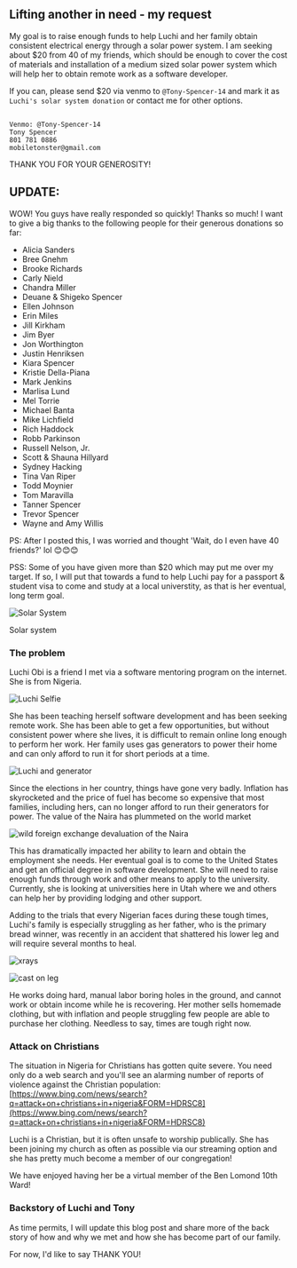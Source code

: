 <!-- # Solar Power Fundraiser for Luchi -->
## Lifting another in need - my request
My goal is to raise enough funds to help Luchi and her family obtain consistent electrical energy through a solar power system. I am seeking about $20 from 40 of my friends, which should be enough to cover the cost of materials and installation of a medium sized solar power system which will help her to obtain remote work as a software developer.

If you can, please send $20 via venmo to `@Tony-Spencer-14` and mark it as `Luchi's solar system donation` or contact me for other options.

``` contact info

Venmo: @Tony-Spencer-14
Tony Spencer
801 781 0886
mobiletonster@gmail.com
```
THANK YOU FOR YOUR GENEROSITY!

## UPDATE:
WOW! You guys have really responded so quickly! Thanks so much! I want to give a big thanks to the following people for their generous donations so far:

* Alicia Sanders
* Bree Gnehm
* Brooke Richards
* Carly Nield
* Chandra Miller
* Deuane & Shigeko Spencer
* Ellen Johnson
* Erin Miles
* Jill Kirkham
* Jim Byer
* Jon Worthington
* Justin Henriksen
* Kiara Spencer
* Kristie Della-Piana
* Mark Jenkins
* Marlisa Lund
* Mel Torrie
* Michael Banta
* Mike Lichfield
* Rich Haddock
* Robb Parkinson
* Russell Nelson, Jr.
* Scott & Shauna Hillyard
* Sydney Hacking
* Tina Van Riper
* Todd Moynier
* Tom Maravilla
* Tanner Spencer
* Trevor Spencer
* Wayne and Amy Willis


PS: After I posted this, I was worried and thought 'Wait, do I even have 40 friends?' lol 😊😊😊

PSS: Some of you have given more than $20 which may put me over my target. If so, I will put that towards a fund to help Luchi pay for a passport & student visa to come and study at a local universtity, as that is her eventual, long term goal.

![Solar System](https://raw.githubusercontent.com/mobiletonster/blogposts/main/special/images/solar-system_sm.jpg#screenshot)

Solar system

### The problem
Luchi Obi is a friend I met via a software mentoring program on the internet. She is from Nigeria. 

![Luchi Selfie](https://raw.githubusercontent.com/mobiletonster/blogposts/main/special/images/luchi_sm.jpg#screenshot)

She has been teaching herself software development and has been seeking remote work. She has been able to get a few opportunities, but without consistent power where she lives, it is difficult to remain online long enough to perform her work. Her family uses gas generators to power their home and can only afford to run it for short periods at a time.

![Luchi and generator](https://raw.githubusercontent.com/mobiletonster/blogposts/main/special/images/luchi-generator_sm.jpg#screenshot)

Since the elections in her country, things have gone very badly. Inflation has skyrocketed and the price of fuel has become so expensive that most families, including hers, can no longer afford to run their generators for power. The value of the Naira has plummeted on the world market

![wild foreign exchange devaluation of the Naira](https://raw.githubusercontent.com/mobiletonster/blogposts/main/special/images/wild-fx_sm.png#screenshot)

This has dramatically impacted her ability to learn and obtain the employment she needs. Her eventual goal is to come to the United States and get an official degree in software development. She will need to raise enough funds through work and other means to apply to the university. Currently, she is looking at universities here in Utah where we and others can help her by providing lodging and other support.

Adding to the trials that every Nigerian faces during these tough times, Luchi's family is especially struggling as her father, who is the primary bread winner, was recently in an accident that shattered his lower leg and will require several months to heal. 

![xrays](https://raw.githubusercontent.com/mobiletonster/blogposts/main/special/images/xrays_sm.jpg#screenshot)

![cast on leg](https://raw.githubusercontent.com/mobiletonster/blogposts/main/special/images/leg-cast_sm.jpg#screenshot)

He works doing hard, manual labor boring holes in the ground, and cannot work or obtain income while he is recovering. Her mother sells homemade clothing, but with inflation and people struggling few people are able to purchase her clothing. Needless to say, times are tough right now.

### Attack on Christians
The situation in Nigeria for Christians has gotten quite severe. You need only do a web search and you'll see an alarming number of reports of violence against the Christian population:  [https://www.bing.com/news/search?q=attack+on+christians+in+nigeria&FORM=HDRSC8](https://www.bing.com/news/search?q=attack+on+christians+in+nigeria&FORM=HDRSC8)

Luchi is a Christian, but it is often unsafe to worship publically. She has been joining my church as often as possible via our streaming option and she has pretty much become a member of our congregation!

We have enjoyed having her be a virtual member of the Ben Lomond 10th Ward!

### Backstory of Luchi and Tony
As time permits, I will update this blog post and share more of the back story of how and why we met and how she has become part of our family.

For now, I'd like to say THANK YOU!